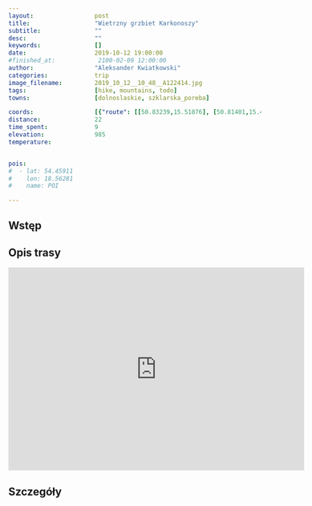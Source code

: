 ```yaml
---
layout:                 post
title:                  "Wietrzny grzbiet Karkonoszy"
subtitle:               ""
desc:                   ""
keywords:               []
date:                   2019-10-12 19:00:00
#finished_at:            2100-02-09 12:00:00
author:                 "Aleksander Kwiatkowski"
categories:             trip
image_filename:         2019_10_12__10_48__A122414.jpg
tags:                   [hike, mountains, todo]
towns:                  [dolnoslaskie, szklarska_poreba]

coords:                 [{"route": [[50.83239,15.51876], [50.81401,15.49619], [50.79362,15.50091], [50.77940,15.52417], [50.77896,15.55670], [50.78499,15.53558], [50.78890,15.53696], [50.79172,15.52606], [50.81027,15.53103], [50.83266,15.51842]], "type": "hike"}]
distance:               22
time_spent:             9
elevation:              985
temperature:            


pois:
#  - lat: 54.45911
#    lon: 18.56281
#    name: POI

---
```



## Wstęp

## Opis trasy

<iframe height='405' width='590' frameborder='0' allowtransparency='true' scrolling='no' src='https://www.strava.com/activities/2790204928/embed/fb859581261119333ffe03c4e625c3d5705f7980'></iframe>

## Szczegóły
